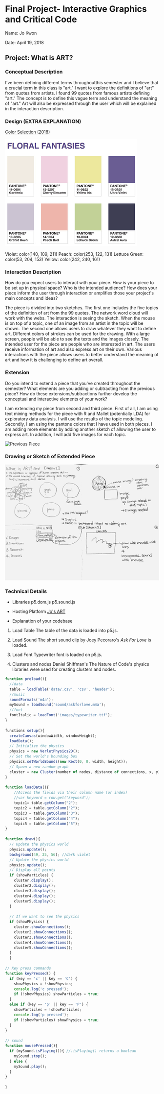 # Final Project- Interactive Graphics and Critical Code

Name:  Jo Kwon 

Date: April 19, 2018

## Project: What is ART? 

### Conceptual Description

I've been defining different terms throughoutthis semester and I believe that a crucial term in this class is "art." I want to explore the definitions of "art" from quotes from artists. I found 99 quotes from famous artists defining "art." The concept is to define this vague term and understand the meaning of "art." Art will also be expressed through the user which will be explained in the interaction description.   

### Design (EXTRA EXPLANATION)
[Color Selection (2018)](https://www.pantone.com/color-of-the-year-2018-tools-for-designers) 

![PANTONE](/images/color2018.png)

Violet: color(140, 109, 211)
Peach: color(253, 122, 131)
Lettuce Green: color(53, 204, 153)
Yellow: color(242, 240, 161)

### Interaction Description

How do you expect users to interact with your piece. How is your piece to be set up in physical space? Who is the intended audience? How does your piece inform the user through interaction or amplifies those your project's main concepts and ideas?

The piece is divided into two sketches. The first one includes the five topics of the definition of art from the 99 quotes. The network word cloud will work with the webs. The interaction is seeing the sketch. When the mouse is on top of a topic, one of an image from an artist in the topic will be shown. The second one allows users to draw whatever they want to define art. Different colors of strokes can be used for the drawing. With a large screen, people will be able to see the texts and the images closely. The intended user for the piece are people who are interested in art. The users receive information of art and also express art on their own. Various interactions with the piece allows users to better understand the meaning of art and how it is challenging to define art overall. 

### Extension 

Do you intend to extend a piece that you've created throughout the semester? What elements are you adding or subtracting from the previous piece? How do these extensions/subtractions further develop the conceptual and interactive elements of your work?

I am extending my piece from second and third piece. First of all, I am using text mining methods for the piece with R and Mallet (potentially LDA) for exploratory data analysis. I will use the results of the topic modeling. Secondly, I am using the pantone colors that I have used in both pieces. I am adding more elements by adding another sketch of allowing the user to express art. In addition, I will add five images for each topic. 

![Previous Piece](/images/project3.png)

### Drawing or Sketch of Extended Piece

![Sketch of Extended Piece](/images/finalproject_storyboard.jpg)

### Technical Details

* Libraries
p5.dom.js
p5.sound.js

* Hosting Platform
[Jo's ART](https://kwonjo.github.io/visualization_interactivegraphics/sketch6.html)

* Explanation of your codebase  

1. Load Table
The table of the data is loaded into p5.js. 

2. Load Sound
The short sound clip by Joey Pecoraro's *Ask For Love* is loaded. 

3. Load Font
Typewriter font is loaded on p5.js. 

4. Clusters and nodes
Daniel Shiffman's The Nature of Code's physics libraries were used for creating clusters and nodes. 


```js
function preload(){
  //data
  table = loadTable('data/.csv', 'csv', 'header');
  //music
  soundFormats('m4a'); 
  mySound = loadSound('sound/askforlove.m4a');
  //font
  fontItalic = loadFont('images/typewriter.ttf');
}

functions setup(){
  createCanvas(windowWidth, windowHeight);
  loadData();
  // Initialize the physics
  physics = new VerletPhysics2D();
  // Set the world's bounding box
  physics.setWorldBounds(new Rect(0, 0, width, height));
  // Spawn a new random graph
  cluster = new Cluster(number of nodes, distance of connections, x, y); // 5 clusters
}

function loadData(){
    //Access the fields via their column name (or index)
    //var keyword = row.get("keyword");
    topic1= table.getColumn("2");
    topic2 = table.getColumn("2");
    topic3 = table.getColumn("3");
    topic4 = table.getColumn("4");
    topic5 = table.getColumn("5");
}

function draw(){
  // Update the physics world
  physics.update();
  background(49, 25, 56); //dark violet
  // Update the physics world
  physics.update();
  // Display all points
  if (showParticles) {
    cluster.display();
    cluster2.display();
    cluster3.display();
    cluster4.display();
    cluster5.display();
  }

  // If we want to see the physics
  if (showPhysics) {
    cluster.showConnections();
    cluster2.showConnections();
    cluster3.showConnections();
    cluster4.showConnections();
    cluster5.showConnections();
  }
  }

// Key press commands
function keyPressed() {
  if (key == 'c' || key == 'C') {
    showPhysics = !showPhysics;
    console.log('c pressed');
    if (!showPhysics) showParticles = true;
  } 
  else if (key == 'p' || key == 'P') {
    showParticles = !showParticles;
    console.log('p pressed');
    if (!showParticles) showPhysics = true;
  } 
}

// sound
function mousePressed(){
  if (mySound.isPlaying()){ //.isPlaying() returns a boolean
    mySound.stop();
  } else {
    mySound.play();
  }
}

}
```
